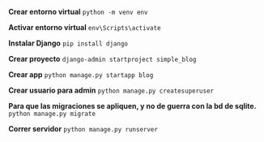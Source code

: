 **Crear entorno virtual**
```python -m venv env```


**Activar entorno virtual**
```env\Scripts\activate```

**Instalar Django**
```pip install django```

**Crear proyecto**
```django-admin startproject simple_blog```

**Crear app**
```python manage.py startapp blog```

**Crear usuario para admin**
```python manage.py createsuperuser```

**Para que las migraciones se apliquen, y no de guerra con la bd de sqlite.**
```python manage.py migrate```

**Correr servidor**
```python manage.py runserver```

